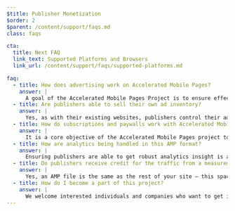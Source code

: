 ```yaml
---
$title: Publisher Monetization
$order: 2
$parent: /content/support/faqs.md
class: faqs

cta:
  title: Next FAQ
  link_text: Supported Platforms and Browsers
  link_url: /content/support/faqs/supported-platforms.md

faq:
  - title: How does advertising work on Accelerated Mobile Pages?
    answer: |
      A goal of the Accelerated Mobile Pages Project is to ensure effective ad monetization on the mobile web while embracing a user-centric approach. There is currently support for a comprehensive range of ad formats, ad networks and technologies in Accelerated Mobile Pages. As part of that, those involved with the project are also engaged in crafting Sustainable Ad Practices to ensure that ads in AMP files are fast, safe, compelling and effective for users.
  - title: Are publishers able to sell their own ad inventory?
    answer: |
      Yes, as with their existing websites, publishers control their ad inventory and how they sell it.
  - title: How do subscriptions and paywalls work with Accelerated Mobile Pages?
    answer: |
      It is a core objective of the Accelerated Mobile Pages project to support subscriptions and paywalls. AMP currently supports a flexible access framework where publishers can control the document viewing experience for subscribers, metered users and anonymous users.
  - title: How are analytics being handled in this AMP format?
    answer: |
      Ensuring publishers are able to get robust analytics insight is a core design goal for the project. AMP currently supports the collection of analytics information using features like amp-analytics, which can integrate with 3rd party systems without compromising the AMP file speed or size. Several analytics providers are [participating](/support/faqs/supported-platforms.html#analytics) in the project.
  - title: Do publishers receive credit for the traffic from a measurement perspective?
    answer: |
      Yes, an AMP file is the same as the rest of your site – this space is the publisher’s canvas.
  - title: How do I become a part of this project?
    answer: |
      We welcome interested individuals and companies who want to get involved to get in touch via [GitHub](https://github.com/ampproject/amphtml/issues/new), so that we can add you to a distribution list and keep you posted on any new information.
---
```

